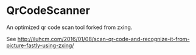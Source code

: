 # QrCodeScanner
An optimized qr code scan tool forked from zxing.

See <http://iluhcm.com/2016/01/08/scan-qr-code-and-recognize-it-from-picture-fastly-using-zxing/>